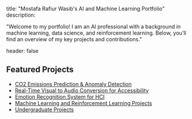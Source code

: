 title: "Mostafa Rafiur Wasib's AI and Machine Learning Portfolio"
description: 

"Welcome to my portfolio! I am an AI professional with a background in machine learning, data science, and reinforcement learning. Below, you’ll find an overview of my key projects and contributions."

header: false

## Featured Projects
- [CO2 Emissions Prediction & Anomaly Detection](CO2_Emissions.md)
- [Real-Time Visual to Audio Conversion for Accessibility](Visual_to_Audio.md)
- [Emotion Recognition System for HCI](Emotion_Recognition.md)
- [Machine Learning and Reinforcement Learning Projects](ML_RL_Projects.md)
- [Undergraduate Projects](Undergrad_Projects.md)
